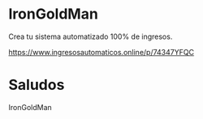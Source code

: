# IronGoldMan

Crea tu sistema automatizado 100% de ingresos.

https://www.ingresosautomaticos.online/p/74347YFQC

# Saludos

IronGoldMan
